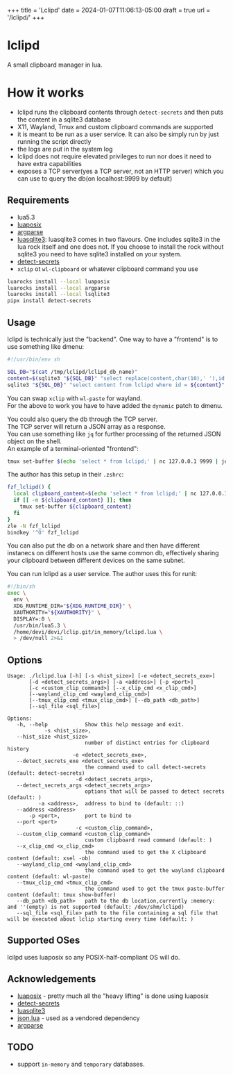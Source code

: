 +++
title = 'Lclipd'
date = 2024-01-07T11:06:13-05:00
draft = true
url = '/lclipd/'
+++
# lclipd
A small clipboard manager in lua.</br>

# How it works
* lclipd runs the clipboard contents through `detect-secrets` and then puts the content in a sqlite3 database
* X11, Wayland, Tmux and custom clipboard commands are supported
* it is meant to be run as a user service. It can also be simply run by just running the script directly
* the logs are put in the system log
* lclipd does not require elevated privileges to run nor does it need to have extra capabilities
* exposes a TCP server(yes a TCP server, not an HTTP server) which you can use to query the db(on localhost:9999 by default)

## Requirements
* lua5.3
* [luaposix](https://github.com/luaposix/luaposix)
* [argparse](https://github.com/mpeterv/argparse)
* [luasqlite3](http://lua.sqlite.org/index.cgi/home): luasqlite3 comes in two flavours. One includes sqlite3 in the lua rock itself and one does not. If you choose to install the rock without sqlite3 you need to have sqlite3 installed on your system.
* [detect-secrets](https://github.com/Yelp/detect-secrets)
* `xclip` ot `wl-clipboard` or whatever clipboard command you use

```sh
luarocks install --local luaposix
luarocks install --local argparse
luarocks install --local lsqlite3
pipx install detect-secrets
```

## Usage

lclipd is technically just the "backend". One way to have a "frontend" is to use something like dmenu:</br>
```sh
#!/usr/bin/env sh

SQL_DB="$(cat /tmp/lclipd/lclipd_db_name)"
content=$(sqlite3 "${SQL_DB}" "select replace(content,char(10),' '),id from lclipd;" | dmenu -D "|" -l 20 -p "lclipd:")
sqlite3 "${SQL_DB}" "select content from lclipd where id = ${content}" | xsel -ib
```
You can swap `xclip` with `wl-paste` for wayland.</br>
For the above to work you have to have added the `dynamic` patch to dmenu.</br>

You could also query the db through the TCP server.</br>
The TCP server will return a JSON array as a response.</br>
You can use something like `jq` for further processing of the returned JSON object on the shell.</br>
An example of a terminal-oriented "frontend":
```sh
tmux set-buffer $(echo 'select * from lclipd;' | nc 127.0.0.1 9999 | jq '.[1]' | awk '{print substr($0, 2, length($0) - 2)}' | fzf)
```

The author has this setup in their `.zshrc`:
```sh
fzf_lclipd() {
  local clipboard_content=$(echo 'select * from lclipd;' | nc 127.0.0.1 9999 | jq '.[1]' | awk '{print substr($0, 2, length($0) - 2)}' | fzf-tmux -p 80%,80%)
  if [[ -n ${clipboard_content} ]]; then
    tmux set-buffer ${clipboard_content}
  fi
}
zle -N fzf_lclipd
bindkey '^O' fzf_lclipd
```
You can also put the db on a network share and then have different instanecs on different hosts use the same common db, effectively sharing your clipboard between different devices on the same subnet.</br>


You can run lclipd as a user service. The author uses this for runit:</br>
```sh
#!/bin/sh
exec \
  env \
  XDG_RUNTIME_DIR="${XDG_RUNTIME_DIR}" \
  XAUTHORITY="${XAUTHORITY}" \
  DISPLAY=:0 \
  /usr/bin/lua5.3 \
  /home/devi/devi/lclip.git/in_memory/lclipd.lua \
  > /dev/null 2>&1
```

## Options

```
Usage: ./lclipd.lua [-h] [-s <hist_size>] [-e <detect_secrets_exe>]
       [-d <detect_secrets_args>] [-a <address>] [-p <port>]
       [-c <custom_clip_command>] [--x_clip_cmd <x_clip_cmd>]
       [--wayland_clip_cmd <wayland_clip_cmd>]
       [--tmux_clip_cmd <tmux_clip_cmd>] [--db_path <db_path>]
       [--sql_file <sql_file>]

Options:
   -h, --help            Show this help message and exit.
            -s <hist_size>,
   --hist_size <hist_size>
                         number of distinct entries for clipboard history
                     -e <detect_secrets_exe>,
   --detect_secrets_exe <detect_secrets_exe>
                         the command used to call detect-secrets (default: detect-secrets)
                      -d <detect_secrets_args>,
   --detect_secrets_args <detect_secrets_args>
                         options that will be passed to detect secrets (default: )
          -a <address>,  address to bind to (default: ::)
   --address <address>
       -p <port>,        port to bind to
   --port <port>
                      -c <custom_clip_command>,
   --custom_clip_command <custom_clip_command>
                         custom clipboard read command (default: )
   --x_clip_cmd <x_clip_cmd>
                         the command used to get the X clipboard content (default: xsel -ob)
   --wayland_clip_cmd <wayland_clip_cmd>
                         the command used to get the wayland clipboard content (default: wl-paste)
   --tmux_clip_cmd <tmux_clip_cmd>
                         the command used to get the tmux paste-buffer content (default: tmux show-buffer)
   --db_path <db_path>   path to the db location,currently :memory: and ''(empty) is not supported (default: /dev/shm/lclipd)
   --sql_file <sql_file> path to the file containing a sql file that will be executed about lclip starting every time (default: )
```

## Supported OSes
lcilpd uses luaposix so any POSIX-half-compliant OS will do.</br>

## Acknowledgements
* [luaposix](https://github.com/luaposix/luaposix) - pretty much all the "heavy lifting" is done using luaposix
* [detect-secrets](https://github.com/Yelp/detect-secrets)
* [luasqlite3](http://lua.sqlite.org/index.cgi/home)
* [json.lua](https://github.com/rxi/json.lua) - used as a vendored dependency
* [argparse](https://github.com/mpeterv/argparse)

## TODO
* support `in-memory` and `temporary` databases.
